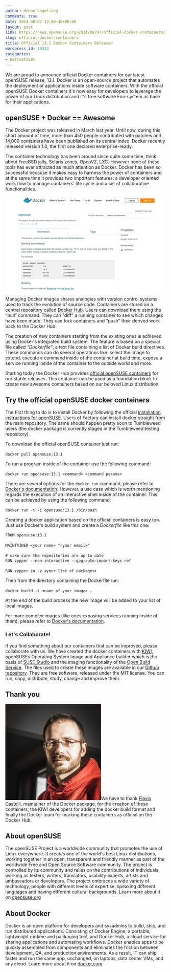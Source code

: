 ```yaml
---
author: Henne Vogelsang
comments: true
date: 2014-08-07 12:00:48+00:00
layout: post
link: https://news.opensuse.org/2014/08/07/official-docker-containers/
slug: official-docker-containers
title: Official 13.1 Docker Containers Released
wordpress_id: 18333
categories:
- Derivatives
---
```


We are proud to announce official Docker containers for our latest openSUSE release, 13.1. Docker is an open-source project that automates the deployment of applications inside software containers. With the official openSUSE Docker containers it's now easy for developers to leverage the power of our Linux distribution and it's free software Eco-system as base for their applications.


## openSUSE + Docker == Awesome


The Docker project was released in March last year. Until now, during this short amount of time, more than 450 people contributed with patches and 14,000 containers have been published on its central index. Docker recently released version 1.0, the first one declared enterprise-ready.

<!-- more -->

The container technology has been around since quite some time, think about FreeBSD jails, Solaris zones, OpenVZ, LXC. However none of these tools has ever attracted as much attention as Docker. Docker has been so successful because it makes easy to harness the power of containers and at the same time it provides two important features: a developer oriented work flow to manage containers' life cycle and a set of collaborative functionalities.

[![openSUSE at Docker Hub](/wp-content/uploads/2014/07/Screenshot-from-2014-08-04-124354.png)](/wp-content/uploads/2014/07/Screenshot-from-2014-08-04-124354.png)

Managing Docker images shares analogies with version control systems used to track the evolution of source code. Containers are stored on a central repository called [Docker Hub](https://registry.hub.docker.com/). Users can download them using the “pull” command. They can "diff" a running container to see which changes have been made. They can fork containers and “push” their derived work back to the Docker Hub.

The creation of new containers starting from the existing ones is achieved using Docker's integrated build system. The feature is based on a special file called _“Dockerfile”_, a text file containing a list of Docker build directives. These commands can do several operations like: select the image to extend, execute a command inside of the container at build time, expose a service running inside of the container to the outside world and more.

Starting today the Docker Hub provides [official openSUSE containers](https://registry.hub.docker.com/_/opensuse/) for our stable releases. This container can be used as a foundation block to create new awesome containers based on our beloved Linux distribution.


## Try the official openSUSE docker containers


The first thing to do is to install Docker by following the official [installation instructions for openSUSE](https://docs.docker.com/installation/openSUSE/). Users of Factory can install docker straight from the main repository. The same should happen pretty soon to Tumbleweed users (the docker package is currently staged in the Tumbleweed:testing repository).

To download the official openSUSE container just run:

`docker pull opensuse:13.1`

To run a program inside of the container use the following command:

`docker run opensuse:13.1 <command> <command params>`

There are several options for the `docker run` command, please refer to [Docker's documentation](https://docs.docker.com/reference/run/). However, a use case which is worth mentioning regards the execution of an interactive shell inside of the container. This can be achieved by using the following command:

`docker run -t -i opensuse:13.1 /bin/bash`

Creating a docker application based on the official containers is easy too. Just use Docker's build system and create a _Dockerfile_ like this one:

    
    FROM opensuse:13.1
    
    MAINTAINER <your name> "<your email>"
    
    # make sure the repositories are up to date
    RUN zypper --non-interactive --gpg-auto-import-keys ref
    
    RUN zypper in -y <your list of packages>
    


Then from the directory containing the Dockerfile run:

`docker build -t <name of your image> .`

At the end of the build process the new image will be added to your list of local images.

For more complex images (like ones exposing services running inside of them), please refer to [Docker's documentation](http://docs.docker.com/reference/builder/).


### Let's Collaborate!


If you find something about our containers that can be improved, please collaborate with us. We have created the docker containers with [KIWI](http://opensuse.github.io/kiwi/), openSUSEs Operating System Image and Appliance builder which is the basis of [SUSE Studio](https://susestudio.com/) and the imaging functionality of the [Open Build Service](http://openbuildservice.org). The files used to create these images are available in our [Github repository](https://github.com/openSUSE/docker-containers). They are free software, released under the MIT license. You can run, copy, distribute, study, change and improve them.


## Thank you


![Flavio Castelli](/wp-content/uploads/2014/07/flavio.jpg)We have to thank [Flavio Castelli](http://flavio.castelli.name), maintainer of the Docker package, for the creation of these containers, the KIWI developers for adding the docker build format and finally the Docker team for marking these containers as official on the Docker Hub.


## About openSUSE


The openSUSE Project is a worldwide community that promotes the use of Linux everywhere. It creates one of the world's best Linux distributions, working together in an open, transparent and friendly manner as part of the worldwide Free and Open Source Software community. The project is controlled by its community and relies on the contributions of individuals, working as testers, writers, translators, usability experts, artists and ambassadors or developers. The project embraces a wide variety of technology, people with different levels of expertise, speaking different languages and having different cultural backgrounds. Learn more about it on [opensuse.org](http://www.opensuse.org)


## About Docker


Docker is an open platform for developers and sysadmins to build, ship, and run distributed applications. Consisting of Docker Engine, a portable, lightweight runtime and packaging tool, and Docker Hub, a cloud service for sharing applications and automating workflows. Docker enables apps to be quickly assembled from components and eliminates the friction between development, QA, and production environments. As a result, IT can ship faster and run the same app, unchanged, on laptops, data center VMs, and any cloud. Learn more about it on [docker.com](https://www.docker.com/)
